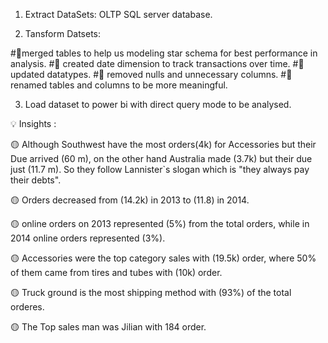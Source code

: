 1) Extract DataSets: OLTP SQL server database.

2) Tansform Datsets:

#📍merged tables to help us modeling star schema for best performance in analysis.
#📍 created date dimension to track transactions over time.
#📍 updated datatypes.
#📍 removed nulls and unnecessary columns.
#📍 renamed tables and columns to be more meaningful.

3) Load dataset to power bi with direct query mode to be analysed.

💡 Insights :

🟡 Although Southwest have the most orders(4k) for Accessories but their Due arrived (60 m), on the other hand Australia made (3.7k) but their due just (11.7 m). So they follow Lannister`s slogan which is "they always pay their debts".

🟡 Orders decreased from (14.2k) in 2013 to (11.8) in 2014.

🟡 online orders on 2013 represented (5%) from the total orders, while in 2014 online orders represented (3%).

🟡 Accessories were the top category sales with (19.5k) order, where 50% of them came from tires and tubes with (10k) order.

🟡 Truck ground is the most shipping method with (93%) of the total orderes.

🟡 The Top sales man was Jilian with 184 order.
